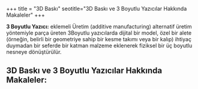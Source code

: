 +++
title = "3D Baskı"
seotitle="3D Baskı ve 3 Boyutlu Yazıcılar Hakkında Makaleler"
+++


**3 Boyutlu Yazıcı:** eklemeli Üretim (additive manufacturing) alternatif üretim yöntemiyle parça üreten 3Boyutlu yazıcılarda dijital bir model, özel bir alete (örneğin, belirli bir geometriye sahip bir kesme takımı veya bir kalıp) ihtiyaç duymadan bir seferde bir katman malzeme eklenerek fiziksel bir üç boyutlu nesneye dönüştürülür.

## 3D Baskı ve 3 Boyutlu Yazıcılar Hakkında Makaleler: